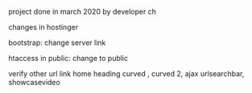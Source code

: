 project done in march 2020 by developer ch

changes in hostinger

bootstrap:
    change server link

htaccess in public:
    change to public

verify other url link
 home heading curved , curved 2, ajax urlsearchbar, showcasevideo